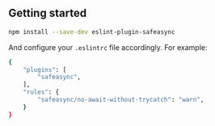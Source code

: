 ## Getting started

```bash
npm install --save-dev eslint-plugin-safeasync
```

And configure your `.eslintrc` file accordingly. For example:

```bash
{
    "plugins": [
        "safeasync",
    ],
    "rules": {
        "safeasync/no-await-without-trycatch": "warn",
    }
}
```
